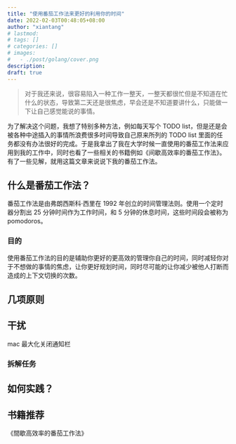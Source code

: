 ```yaml
---
title: "使用番茄工作法来更好的利用你的时间"
date: 2022-02-03T00:48:05+08:00
author: "xiantang"
# lastmod: 
# tags: []
# categories: []
# images:
#   - ./post/golang/cover.png
description:
draft: true
---
```



<!-- 
* 总是会先写一句话，同步背景和上下文
* 评论式写作引用一些大牛说的话
* 多一些有趣的跳转链接
* 在文章末尾推荐一些有趣的链接
* 先写提纲，再写内容 -->

> 对于我还来说，很容易陷入一种工作一整天，一整天都很忙但是不知道在忙什么的状态，导致第二天还是很焦虑，早会还是不知道要讲什么，只能做一下让自己感觉能说的事情。

<!-- 如果你为一个任务设置了一个番茄钟，但是提早完成了，比方说你为一本书的某个章节记笔记，但你提早完成了 - 你不应该立即进入到下一个任务，或者提早结束这个番茄钟。
如果你这么做了，你便还是在于时间抗争，并且幻想着某天能够完全掌控它。
取而代之地，使用剩下的时间去回顾你的工作，试着让你那迫不及待去做下一个任务的焦虑心情平复下来。 -->

为了解决这个问题，我想了特别多种方法，例如每天写个 TODO list，但是还是会被各种中途插入的事情所浪费很多时间导致自己原来所列的 TODO list 里面的任务都没有办法很好的完成。于是我拿出了我在大学时候一直使用的番茄工作法来应用到我的工作中，同时也看了一些相关的书籍例如《间歇高效率的番茄工作法》。有了一些见解，就用这篇文章来说说下我的番茄工作法。

## 什么是番茄工作法？

番茄工作法是由弗朗西斯科·西里在 1992 年创立的时间管理法则。使用一个定时器分割出 25 分钟时间作为工作时间，和 5 分钟的休息时间，这些时间段会被称为 pomodoros。

### 目的

使用番茄工作法的目的是辅助你更好的更高效的管理你自己的时间，同时减轻你对于不想做的事情的焦虑，让你更好规划时间，同时尽可能的让你减少被他人打断而造成的上下文切换的次数。

## 几项原则

## 干扰

mac 最大化关闭通知栏

### 拆解任务

## 如何实践？

## 书籍推荐

《間歇高效率的番茄工作法》
